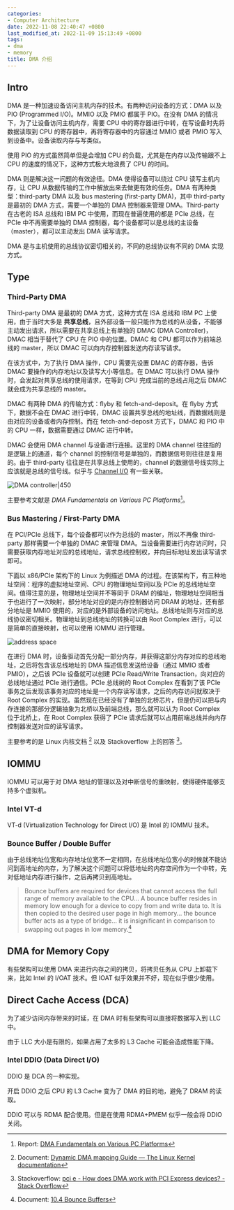 ```yaml
---
categories:
- Computer Architecture
date: 2022-11-08 22:40:47 +0800
last_modified_at: 2022-11-09 15:13:49 +0800
tags:
- dma
- memory
title: DMA 介绍
---
```


## Intro

DMA 是一种加速设备访问主机内存的技术。有两种访问设备的方式：DMA 以及 PIO (Programmed I/O)。MMIO 以及 PMIO 都属于 PIO。在没有 DMA 的情况下，为了让设备访问主机内存，需要 CPU 中的寄存器进行中转，在写设备时先将数据读取到 CPU 的寄存器中，再将寄存器中的内容通过 MMIO 或者 PMIO 写入到设备中。设备读取内存与写类似。

使用 PIO 的方式虽然简单但是会增加 CPU 的负载，尤其是在内存以及传输跟不上 CPU 的速度的情况下，这种方式极大地浪费了 CPU 的时间。

DMA 则是解决这一问题的有效途径。DMA 使得设备可以绕过 CPU 读写主机内存，让 CPU 从数据传输的工作中解放出来去做更有效的任务。DMA 有两种类型：third-party DMA 以及 bus mastering (first-party DMA)，其中 third-party 是最初的 DMA 方式，需要一个单独的 DMA 控制器来管理 DMA。Third-party 在古老的 ISA 总线和 IBM PC 中使用，而现在普遍使用的都是 PCIe 总线，在 PCIe 中不再需要单独的 DMA 控制器，每个设备都可以是总线的主设备（master），都可以主动发出 DMA 读写请求。

DMA 是与主机使用的总线协议密切相关的，不同的总线协议有不同的 DMA 实现方式。

## Type

### Third-Party DMA

Third-party DMA 是最初的 DMA 方式，这种方式在 ISA 总线和 IBM PC 上使用，由于当时大多是 **共享总线**，且外部设备一般只能作为总线的从设备，不能够主动发出请求，所以需要在共享总线上有单独的 DMAC (DMA Controller)，DMAC 相当于替代了 CPU 在 PIO 中的位置。DMAC 和 CPU 都可以作为前端总线的 master，所以 DMAC 可以向内存控制器发送内存读写请求。

在该方式中，为了执行 DMA 操作，CPU 需要先设置 DMAC 的寄存器，告诉 DMAC 要操作的内存地址以及读写大小等信息。在 DMAC 可以执行 DMA 操作时，会发起对共享总线的使用请求，在等到 CPU 完成当前的总线占用之后 DMAC 就会成为共享总线的 master。

DMAC 有两种 DMA 的传输方式：flyby 和 fetch-and-deposit。在 flyby 方式下，数据不会在 DMAC 进行中转，DMAC 设置共享总线的地址线，而数据线则是由对应的设备或者内存控制。而在 fetch-and-deposit 方式下，DMAC 和 PIO 中的 CPU 一样，数据需要通过 DMAC 进行中转。

DMAC 会使用 DMA channel 与设备进行连接。这里的 DMA channel 往往指的是逻辑上的通道，每个 channel 的控制信号是单独的，而数据信号则往往是复用的。由于 third-party 往往是在共享总线上使用的，channel 的数据信号线实际上应该就是总线的信号线。似乎与 [Channel I/O](https://en.wikipedia.org/wiki/Channel_I/O) 有一些关联。

![DMA controller|450](https://qyzhang-obsidian.oss-cn-hangzhou.aliyuncs.com/20221109144407.png)

主要参考文献是 *DMA Fundamentals on Various PC Platforms*[^2]。

### Bus Mastering / First-Party DMA

在 PCI/PCIe 总线下，每个设备都可以作为总线的 master，所以不再像 third-party 那样需要一个单独的 DMAC 来管理 DMA。当设备需要进行内存访问时，只需要获取内存地址对应的总线地址，请求总线控制权，并向目标地址发出读写请求即可。

下面以 x86/PCIe 架构下的 Linux 为例描述 DMA 的过程。在该架构下，有三种地址空间：程序的虚拟地址空间、CPU 的物理地址空间以及 PCIe 的总线地址空间。值得注意的是，物理地址空间并不等同于 DRAM 的编址，物理地址空间相当于也进行了一次映射，部分地址对应的是内存控制器访问 DRAM 的地址，还有部分地址是 MMIO 使用的，对应的是外部设备的访问地址。总线地址则与对应的总线协议密切相关。物理地址到总线地址的转换可以由 Root Complex 进行，可以是简单的直接映射，也可以使用 IOMMU 进行管理。

![address space](https://qyzhang-obsidian.oss-cn-hangzhou.aliyuncs.com/20221109114053.png)

在进行 DMA 时，设备驱动首先分配一部分内存，并获得这部分内存对应的总线地址，之后将包含该总线地址的 DMA 描述信息发送给设备（通过 MMIO 或者 PMIO），之后该 PCIe 设备就可以创建 PCIe Read/Write Transaction，向对应的总线地址通过 PCIe 进行通信。PCIe 总线树的 Root Complex 在看到了该 PCIe 事务之后发现该事务对应的地址是一个内存读写请求，之后的内存访问就取决于 Root Complex 的实现。虽然现在已经没有了单独的北桥芯片，但是仍可以把与内存连接的那部分逻辑抽象为北桥以及前端总线，那么就可以认为 Root Complex 位于北桥上，在 Root Complex 获得了 PCIe 请求后就可以占用前端总线并向内存控制器发送对应的读写请求。

主要参考的是 Linux 内核文档 [^3] 以及 Stackoverflow 上的回答 [^4]。

## IOMMU

IOMMU 可以用于对 DMA 地址的管理以及对中断信号的重映射，使得硬件能够支持多个虚拟机。

### Intel VT-d

VT-d (Virtualization Technology for Direct I/O) 是 Intel 的 IOMMU 技术。

### Bounce Buffer / Double Buffer

由于总线地址位宽和内存地址位宽不一定相同，在总线地址位宽小的时候就不能访问到高地址的内存，为了解决这个问题可以将低地址的内存空间作为一个中转，先对低地址内存进行操作，之后再拷贝到高地址。

> Bounce buffers are required for devices that cannot access the full range of memory available to the CPU... A bounce buffer resides in memory low enough for a device to copy from and write data to. It is then copied to the desired user page in high memory... the bounce buffer acts as a type of bridge... it is insignificant in comparison to swapping out pages in low memory.[^1]

## DMA for Memory Copy

有些架构可以使用 DMA 来进行内存之间的拷贝，将拷贝任务从 CPU 上卸载下来，比如 Intel 的 I/OAT 技术。但 IOAT 似乎效果并不好，现在似乎很少使用。

## Direct Cache Access (DCA)

为了减少访问内存带来的时延，在 DMA 时有些架构可以直接将数据写入到 LLC 中。

由于 LLC 大小是有限的，如果占用了太多的 L3 Cache 可能会造成性能下降。

### Intel DDIO (Data Direct I/O)

DDIO 是 DCA 的一种实现。

开启 DDIO 之后 CPU 的 L3 Cache 变为了 DMA 的目的地，避免了 DRAM 的读取。

DDIO 可以与 RDMA 配合使用。但是在使用 RDMA+PMEM 似乎一般会将 DDIO 关闭。

[^1]: Document: [10.4 Bounce Buffers](https://www.chudov.com/tmp/LinuxVM/html/understand/node65.html)
[^2]: Report: [DMA Fundamentals on Various PC Platforms](zotero://select/items/@harveyDMAFundamentalsVarious1991)
[^3]: Document: [Dynamic DMA mapping Guide — The Linux Kernel documentation](https://www.kernel.org/doc/html/latest/core-api/dma-api-howto.html)
[^4]: Stackoverflow: [pci e - How does DMA work with PCI Express devices? - Stack Overflow](https://stackoverflow.com/a/69601891/7640227)